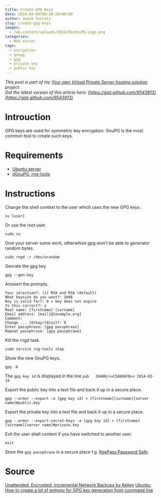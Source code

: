 ```yaml
---
title: Create GPG Keys
date: 2014-04-09T08:30:29+00:00
author: Janik Vonrotz
slug: create-gpg-keys
images:
  - /wp-content/uploads/2014/03/GnuPG-Logo.png
categories:
  - Web server
tags:
  - encryption
  - gnupg
  - gpg
  - private key
  - public key
---
```

*This post is part of my [Your own Virtual Private Server hosting solution](https://janikvonrotz.ch/your-own-virtual-private-server-hosting-solution/) project.*  
*Get the latest version of this article here: [https://gist.github.com/9543913](https://gist.github.com/9543913).*  

# Introuction

GPG keys are used for symmetric key encryption.
GnuPG is the most common tool to create such keys.
<!--more-->
# Requirements

* [Ubuntu server](https://janikvonrotz.ch/2014/03/13/deploy-ubuntu-server/)
* [dGnuPG, rng-tools](https://janikvonrotz.ch/2014/03/25/install-ubuntu-packages/)

# Instructions

Change the shell context to the user which uses the new GPG keys.

    su [user]
    
Or use the root user.

    sudo su

Give your server some work, otherwhise gpg won't be able to generator random bytes.

    sudo rngd -r /dev/urandom
    
Genrate the gpg key.

    gpg --gen-key
    
Answert the prompts.
    
    Your selection?: (1) RSA and RSA (default)
    What keysize do you want?: 2048
    Key is valid for?: 0 = key does not expire
    Is this correct?: y
    Real name: [firstname] [surname]
    Email address: [mail]@[example.org]
    Comment:
    Change ... (O)kay/(Q)uit?: O
    Enter passphrase: [gpg passphrase]
    Repeat passphrase: [gpg passphrase]
  
Kill the rngd task.

    sudo service rng-tools stop

Show the new GnuPG keys.

    gpg -k

The `gpg key id` is displayed in the line `pub   2048R/>>C58886FB<< 2014-03-14`

Export the public key into a text file and back it up in a secure place.

    gpg --armor --export -a [gpg key id] > [firstname][surname][server name]#public.key

Export the private key into a text file and back it up in a secure place.

    gpg --armor --export-secret-keys -a [gpg key id] > [firstname][surname][server name]#private.key

Exit the user shell context if you have switched to another user.

    exit

Store the `gpg passphrase` in a secure place f.g. [KeePass Password Safe](http://keepass.info/).

# Source

[Unattended, Encrypted, Incremental Network Backups by Kellen](http://www.debian-administration.org/articles/209#d0e109)
[Ubuntu: How to create a lot of entropy for GPG key generation from command line](http://blog.mypapit.net/2011/11/ubuntu-cli-create-entropy-gpg-key.html)